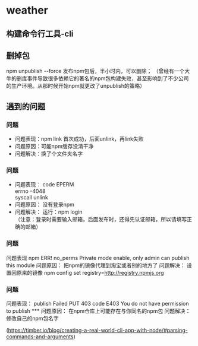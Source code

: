 # weather

## 构建命令行工具-cli


## 删掉包
npm unpublish --force 
发布npm包后，半小时内，可以删除；
（曾经有一个大牛的删库事件导致很多依赖它的著名的npm包构建失败，甚至影响到了不少公司的生产环境。从那时候开始npm就更改了unpublish的策略）

## 遇到的问题
### 问题
- 问题表现：npm link 首次成功，后面unlink，再link失败
- 问题原因：可能npm缓存没清干净
- 问题解决：换了个文件夹名字
### 问题
- 问题表现：
  code EPERM  
  errno -4048  
  syscall unlink
- 问题原因：
  没有登录npm
- 问题解决：
  运行：npm login  
  （注意：登录时需要输入邮箱，后面发布时，还得先认证邮箱，所以请填写正确的邮箱）

### 问题
问题表现
npm ERR! no_perms Private mode enable, only admin can publish this module
问题原因：
把npm的镜像代理到淘宝或者别的地方了
问题解决：
设置回原来的镜像
npm config set registry=http://registry.npmjs.org

### 问题
问题表现：
publish Failed PUT 403
code E403
You do not have permission to publish ***
问题原因：
在npm仓库上可能存在与你同名的npm包
问题解决：
修改自己的npm包名字

(https://timber.io/blog/creating-a-real-world-cli-app-with-node/#parsing-commands-and-arguments)